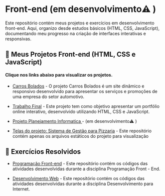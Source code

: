 # Front-end (em desenvolvimento⚠️   )
Este repositório contém meus projetos e exercícios em desenvolvimento front-end. Aqui, organizo desde estudos básicos (HTML, CSS, JavaScript), documentando meu progresso na criação de interfaces interativas e responsivas.


## 🚀 Meus Projetos Front-end (HTML, CSS e JavaScript)

#### Clique nos links abaixo para visualizar os projetos.

- [Carros Bolados](https://github.com/Keven-Costa/carros-bolados) - O projeto Carros Bolados é um site dinâmico e responsivo desenvolvido para apresentar os serviços e promoções de uma empresa do setor automotivo.

- [Trabalho Final](https://github.com/Keven-Costa/trabalho-final) - Este projeto tem como objetivo apresentar um portfólio online interativo, desenvolvido utilizando HTML, CSS e JavaScript. 

- [Projeto Planejamento Informatica ](https://github.com/Keven-Costa/projeto-planejamento-informatica-) - (em desenvolvimento⚠️ )

- [Telas do projeto: Sistema de Gestão para Pizzaria](https://github.com/Keven-Costa/telas-do-projeto) - Este repositório contém apenas os arquivos estáticos do projeto para visualização


## 📝 Exercícios Resolvidos

- [Programação Front-end](https://github.com/Keven-Costa/programacao-front-end) - Este repositório contém os códigos das atividades desenvolvidas durante a disciplina Programação Front - End.

- [Desenvolvimento Web](https://github.com/Keven-Costa/desenvolvimento-para-internet) - Este repositório contém os códigos das atividades desenvolvidas durante a disciplina Desenvolvimento para Internet.



